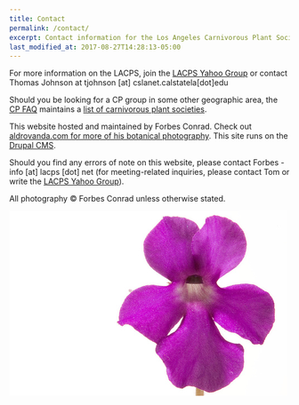 ```yaml
---
title: Contact
permalink: /contact/
excerpt: Contact information for the Los Angeles Carnivorous Plant Society.
last_modified_at: 2017-08-27T14:28:13-05:00
---
```


For more information on the LACPS, join the <a href="http://tech.groups.yahoo.com/group/LACPS/?v=1&t=search&ch=web&pub=groups&sec=group&slk=1">LACPS Yahoo Group</a> or contact Thomas Johnson at <span class="spamspan">
<span class="u">tjohnson</span>
[at]
<span class="d">cslanet.calstatela[dot]edu</span>
</span>

Should you be looking for a CP group in some other geographic area, the <a href="http://www.sarracenia.com/faq.html">CP FAQ</a> maintains a <a href="http://sarracenia.com/faq/faq6100.html">list of carnivorous plant societies</a>.

This website hosted and maintained by Forbes Conrad. Check out <a href="https://aldrovanda.com/">aldrovanda.com for more of his botanical photography</a>. This site runs on the <a href="http://drupal.org">Drupal CMS</a>.

Should you find any errors of note on this website, please contact Forbes - <span class="spamspan">
<span class="u">info</span>
[at]
<span class="d">lacps [dot] net</span>
</span> (for meeting-related inquiries, please contact Tom or write the <a href="http://tech.groups.yahoo.com/group/LACPS/?v=1&t=search&ch=web&pub=groups&sec=group&slk=1">LACPS Yahoo Group</a>).

All photography © Forbes Conrad unless otherwise stated.

<img src="/sites/default/files/photos/7_2119284632d2cec34d1d.jpg" width="500" height="333" alt="Pinguicula cyclosecta" />
